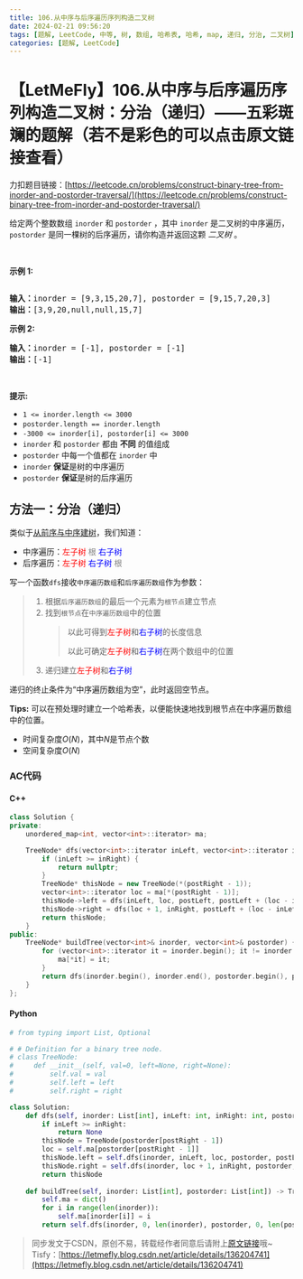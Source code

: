 ```yaml
---
title: 106.从中序与后序遍历序列构造二叉树
date: 2024-02-21 09:56:20
tags: [题解, LeetCode, 中等, 树, 数组, 哈希表, 哈希, map, 递归, 分治, 二叉树]
categories: [题解, LeetCode]
---
```


# 【LetMeFly】106.从中序与后序遍历序列构造二叉树：分治（递归）——五彩斑斓的题解（若不是彩色的可以点击原文链接查看）

力扣题目链接：[https://leetcode.cn/problems/construct-binary-tree-from-inorder-and-postorder-traversal/](https://leetcode.cn/problems/construct-binary-tree-from-inorder-and-postorder-traversal/)

<p>给定两个整数数组 <code>inorder</code> 和 <code>postorder</code> ，其中 <code>inorder</code> 是二叉树的中序遍历， <code>postorder</code> 是同一棵树的后序遍历，请你构造并返回这颗&nbsp;<em>二叉树</em>&nbsp;。</p>

<p>&nbsp;</p>

<p><strong>示例 1:</strong></p>
<img alt="" src="https://assets.leetcode.com/uploads/2021/02/19/tree.jpg" />
<pre>
<b>输入：</b>inorder = [9,3,15,20,7], postorder = [9,15,7,20,3]
<b>输出：</b>[3,9,20,null,null,15,7]
</pre>

<p><strong>示例 2:</strong></p>

<pre>
<b>输入：</b>inorder = [-1], postorder = [-1]
<b>输出：</b>[-1]
</pre>

<p>&nbsp;</p>

<p><strong>提示:</strong></p>

<ul>
	<li><code>1 &lt;= inorder.length &lt;= 3000</code></li>
	<li><code>postorder.length == inorder.length</code></li>
	<li><code>-3000 &lt;= inorder[i], postorder[i] &lt;= 3000</code></li>
	<li><code>inorder</code>&nbsp;和&nbsp;<code>postorder</code>&nbsp;都由 <strong>不同</strong> 的值组成</li>
	<li><code>postorder</code>&nbsp;中每一个值都在&nbsp;<code>inorder</code>&nbsp;中</li>
	<li><code>inorder</code>&nbsp;<strong>保证</strong>是树的中序遍历</li>
	<li><code>postorder</code>&nbsp;<strong>保证</strong>是树的后序遍历</li>
</ul>


    
## 方法一：分治（递归）

类似于[从前序与中序建树](https://blog.letmefly.xyz/2024/02/20/LeetCode%200105.%E4%BB%8E%E5%89%8D%E5%BA%8F%E4%B8%8E%E4%B8%AD%E5%BA%8F%E9%81%8D%E5%8E%86%E5%BA%8F%E5%88%97%E6%9E%84%E9%80%A0%E4%BA%8C%E5%8F%89%E6%A0%91/)，我们知道：

+ 中序遍历：<font color='red'>左子树</font> <font color='gray'>根</font> <font color='blue'>右子树</font>
+ 后序遍历：<font color='red'>左子树</font> <font color='blue'>右子树</font> <font color='gray'>根</font>

写一个函数```dfs```接收```中序遍历数组```和```后序遍历数组```作为参数：

> 1. 根据```后序遍历数组```的最后一个元素为```根节点```建立节点
> 2. 找到```根节点```在```中序遍历数组```中的位置
>    > 以此可得到<font color='red'>左子树</font>和<font color='blue'>右子树</font>的长度信息
>    > 
>    > 以此可确定<font color='red'>左子树</font>和<font color='blue'>右子树</font>在两个数组中的位置
> 3. 递归建立<font color='red'>左子树</font>和<font color='blue'>右子树</font>

递归的终止条件为“中序遍历数组为空”，此时返回空节点。

**Tips:** 可以在预处理时建立一个哈希表，以便能快速地找到根节点在中序遍历数组中的位置。

+ 时间复杂度$O(N)$，其中$N$是节点个数
+ 空间复杂度$O(N)$

### AC代码

#### C++

```cpp
class Solution {
private:
    unordered_map<int, vector<int>::iterator> ma;

    TreeNode* dfs(vector<int>::iterator inLeft, vector<int>::iterator inRight, vector<int>::iterator postLeft, vector<int>::iterator postRight) {
        if (inLeft >= inRight) {
            return nullptr;
        }
        TreeNode* thisNode = new TreeNode(*(postRight - 1));
        vector<int>::iterator loc = ma[*(postRight - 1)];
        thisNode->left = dfs(inLeft, loc, postLeft, postLeft + (loc - inLeft));
        thisNode->right = dfs(loc + 1, inRight, postLeft + (loc - inLeft), postRight - 1);
        return thisNode;
    }
public:
    TreeNode* buildTree(vector<int>& inorder, vector<int>& postorder) {
        for (vector<int>::iterator it = inorder.begin(); it != inorder.end(); it++) {
            ma[*it] = it;
        }
        return dfs(inorder.begin(), inorder.end(), postorder.begin(), postorder.end());
    }
};
```

#### Python

```python
# from typing import List, Optional

# # Definition for a binary tree node.
# class TreeNode:
#     def __init__(self, val=0, left=None, right=None):
#         self.val = val
#         self.left = left
#         self.right = right

class Solution:
    def dfs(self, inorder: List[int], inLeft: int, inRight: int, postorder: List[int], postLeft: int, postRight: int) -> Optional[TreeNode]:
        if inLeft >= inRight:
            return None
        thisNode = TreeNode(postorder[postRight - 1])
        loc = self.ma[postorder[postRight - 1]]
        thisNode.left = self.dfs(inorder, inLeft, loc, postorder, postLeft, postLeft + (loc - inLeft))
        thisNode.right = self.dfs(inorder, loc + 1, inRight, postorder, postLeft + (loc - inLeft), postRight - 1)
        return thisNode
    
    def buildTree(self, inorder: List[int], postorder: List[int]) -> TreeNode:
        self.ma = dict()
        for i in range(len(inorder)):
            self.ma[inorder[i]] = i
        return self.dfs(inorder, 0, len(inorder), postorder, 0, len(postorder))
```

> 同步发文于CSDN，原创不易，转载经作者同意后请附上[原文链接](https://blog.letmefly.xyz/2024/02/21/LeetCode%200106.%E4%BB%8E%E4%B8%AD%E5%BA%8F%E4%B8%8E%E5%90%8E%E5%BA%8F%E9%81%8D%E5%8E%86%E5%BA%8F%E5%88%97%E6%9E%84%E9%80%A0%E4%BA%8C%E5%8F%89%E6%A0%91/)哦~
> Tisfy：[https://letmefly.blog.csdn.net/article/details/136204741](https://letmefly.blog.csdn.net/article/details/136204741)
